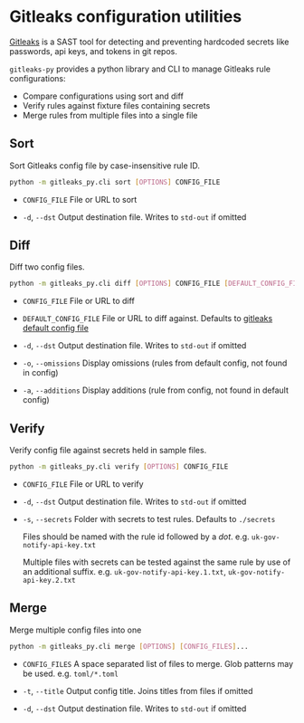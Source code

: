 # Gitleaks configuration utilities

[Gitleaks](https://github.com/zricethezav/gitleaks)  is a SAST tool for detecting and preventing hardcoded secrets like passwords, api keys, and tokens in git repos.

`gitleaks-py` provides a python library and CLI to manage Gitleaks rule configurations:

* Compare configurations using sort and diff
* Verify rules against fixture files containing secrets
* Merge rules from multiple files into a single file

## Sort

Sort Gitleaks config file by case-insensitive rule ID.

```bash
python -m gitleaks_py.cli sort [OPTIONS] CONFIG_FILE
```

* `CONFIG_FILE`
  File or URL to sort

* `-d`, `--dst`
  Output destination file. Writes to `std-out` if omitted

## Diff

Diff two config files.

```bash
python -m gitleaks_py.cli diff [OPTIONS] CONFIG_FILE [DEFAULT_CONFIG_FILE]
```

* `CONFIG_FILE`
  File or URL to diff

* `DEFAULT_CONFIG_FILE`
  File or URL to diff against.
  Defaults to [gitleaks default config file](https://raw.githubusercontent.com/zricethezav/gitleaks/master/config/gitleaks.toml)

* `-d`, `--dst`
  Output destination file. Writes to `std-out` if omitted

* `-o`, `--omissions`
  Display omissions (rules from default config, not found in config)

* `-a`, `--additions`
  Display additions (rule from config, not found in default config)

## Verify

Verify config file against secrets held in sample files.

```bash
python -m gitleaks_py.cli verify [OPTIONS] CONFIG_FILE
```

* `CONFIG_FILE`
  File or URL to verify

* `-d`, `--dst`
  Output destination file. Writes to `std-out` if omitted

* `-s`, `--secrets`
  Folder with secrets to test rules. Defaults to `./secrets`

  Files should be named with the rule id followed by a _dot_.
  e.g. `uk-gov-notify-api-key.txt`

  Multiple files with secrets can be tested against the same rule by use of an additional suffix.
  e.g. `uk-gov-notify-api-key.1.txt`, `uk-gov-notify-api-key.2.txt`

## Merge

Merge multiple config files into one

```bash
python -m gitleaks_py.cli merge [OPTIONS] [CONFIG_FILES]...
```

* `CONFIG_FILES`
  A space separated list of files to merge. Glob patterns may be used. e.g. `toml/*.toml`

* `-t`, `--title`
  Output config title. Joins titles from files if omitted

* `-d`, `--dst`
  Output destination file. Writes to `std-out` if omitted
